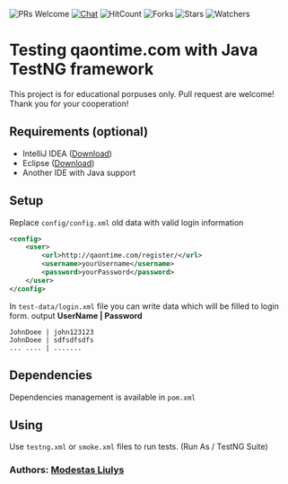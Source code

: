 ![PRs Welcome](https://img.shields.io/badge/PRs-welcome-brightgreen.svg)
[![Chat](https://img.shields.io/discord/620935790867906561?label=chat)](https://discordapp.com/channels/620935790867906561)
![HitCount](http://hits.dwyl.io/keizah7/java-selenium-testng-qaontime.svg)
![Forks](https://img.shields.io/github/forks/keizah7/java-selenium-testng-qaontime?style=social)
![Stars](https://img.shields.io/github/stars/keizah7/java-selenium-testng-qaontime?style=social)
![Watchers](https://img.shields.io/github/watchers/keizah7/java-selenium-testng-qaontime?style=social)

# Testing qaontime.com with Java TestNG framework

This project is for educational porpuses only. Pull request are welcome! Thank you for your cooperation!

## Requirements (optional)
- IntelliJ IDEA ([Download](https://code.visualstudio.com/Download))
- Eclipse ([Download](https://www.eclipse.org/downloads/))
- Another IDE with Java support

## Setup

Replace ```config/config.xml``` old data with valid login information
```xml
<config>
	<user>
		<url>http://qaontime.com/register/</url>
		<username>yourUsername</username>
		<password>yourPassword</password>
	</user>
</config>
```


In ```test-data/login.xml``` file you can write data which will be filled to login form.
output
**UserName | Password**
```
JohnDoee | john123123
JohnDoee | sdfsdfsdfs
... .... | .......
```


## Dependencies
Dependencies management is available in ```pom.xml```

## Using
Use ```testng.xml``` or ```smoke.xml``` files to run tests. (Run As / TestNG Suite)

### Authors: [Modestas Liulys](https://github.com/mode12345678) 
